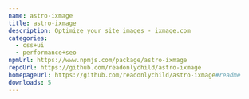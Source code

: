 ```yaml
---
name: astro-ixmage
title: astro-ixmage
description: Optimize your site images - ixmage.com
categories:
  - css+ui
  - performance+seo
npmUrl: https://www.npmjs.com/package/astro-ixmage
repoUrl: https://github.com/readonlychild/astro-ixmage
homepageUrl: https://github.com/readonlychild/astro-ixmage#readme
downloads: 5
---
```

